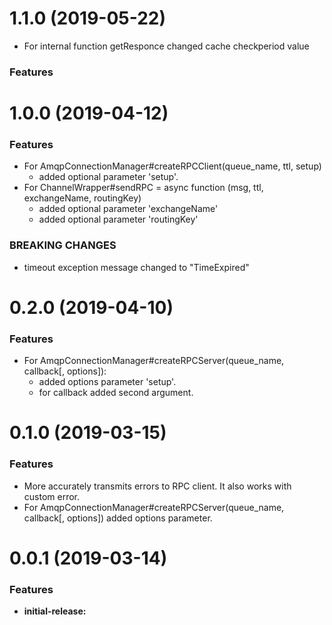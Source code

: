 
<a name="1.1.0"></a>
# 1.1.0 (2019-05-22)
 * For internal function getResponce changed cache checkperiod value

### Features

<a name="1.0.0"></a>
# 1.0.0 (2019-04-12)

### Features
* For AmqpConnectionManager#createRPCClient(queue_name, ttl, setup)
  - added optional parameter 'setup'.
* For ChannelWrapper#sendRPC = async function (msg, ttl, exchangeName, routingKey)
  - added optional parameter 'exchangeName'
  - added optional parameter 'routingKey'

### BREAKING CHANGES
 - timeout exception message changed to "TimeExpired"

<a name="0.2.0"></a>
# 0.2.0 (2019-04-10)

### Features
* For AmqpConnectionManager#createRPCServer(queue_name, callback[, options]):
  - added options parameter 'setup'.
  - for callback added second argument.

<a name="0.1.0"></a>
# 0.1.0 (2019-03-15)

### Features

* More accurately transmits errors to RPC client. It also works with custom error.
* For AmqpConnectionManager#createRPCServer(queue_name, callback[, options]) added options parameter.

<a name="0.0.1"></a>
# 0.0.1 (2019-03-14)

### Features

* **initial-release:**